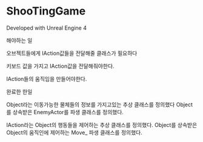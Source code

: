 # ShooTingGame

Developed with Unreal Engine 4

해야하는 일

오브젝트들에게 IAction값들을 전달해줄 클래스가 필요하다

키보드 값을 가지고 IAction값을 전달해줘야한다.

IAction들의 움직임을 만들어야한다.

완료한 한일

Object라는 이동가능한 물체들의 정보를 가지고있는 추상 클래스를 정의했다
Object를 상속받은 EnemyActor를 파생 클래스를 정의했다.

IAction라는 Object의 행동들을 제어하는 추상 클래스를 정의했다.
Object를 상속받은 Object의 움직인에 제어하는 Move_ 파생 클래스를 정의했다.